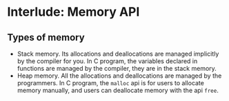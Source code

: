 # Interlude: Memory API

## Types of memory

* Stack memory. Its allocations and deallocations are managed implicitly by the compiler for you. In C program, the variables declared in functions are managed by the compiler, they are in the stack memory.
* Heap memory. All the allocations and deallocations are managed by the programmers. In C program, the `malloc` api is for users to allocate memory manually, and users can deallocate memory with the api `free`.